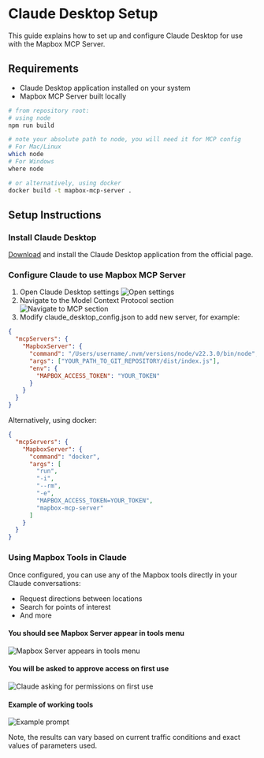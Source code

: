# Claude Desktop Setup

This guide explains how to set up and configure Claude Desktop for use with the Mapbox MCP Server.

## Requirements

- Claude Desktop application installed on your system
- Mapbox MCP Server built locally

```sh
# from repository root:
# using node
npm run build

# note your absolute path to node, you will need it for MCP config
# For Mac/Linux
which node
# For Windows
where node

# or alternatively, using docker
docker build -t mapbox-mcp-server .
```

## Setup Instructions

### Install Claude Desktop

[Download](https://claude.ai/download) and install the Claude Desktop application from the official page.

### Configure Claude to use Mapbox MCP Server

1. Open Claude Desktop settings
   ![Open settings](images/claude-desktop-settings.png)
1. Navigate to the Model Context Protocol section
   ![Navigate to MCP section](images/claude-mcp-section.png)
1. Modify claude_desktop_config.json to add new server, for example:

```json
{
  "mcpServers": {
    "MapboxServer": {
      "command": "/Users/username/.nvm/versions/node/v22.3.0/bin/node",
      "args": ["YOUR_PATH_TO_GIT_REPOSITORY/dist/index.js"],
      "env": {
        "MAPBOX_ACCESS_TOKEN": "YOUR_TOKEN"
      }
    }
  }
}
```

Alternatively, using docker:

```json
{
  "mcpServers": {
    "MapboxServer": {
      "command": "docker",
      "args": [
        "run",
        "-i",
        "--rm",
        "-e",
        "MAPBOX_ACCESS_TOKEN=YOUR_TOKEN",
        "mapbox-mcp-server"
      ]
    }
  }
}
```

### Using Mapbox Tools in Claude

Once configured, you can use any of the Mapbox tools directly in your Claude conversations:

- Request directions between locations
- Search for points of interest
- And more

#### You should see Mapbox Server appear in tools menu

![Mapbox Server appears in tools menu](images/mapbox-server-tools-menu.png)

#### You will be asked to approve access on first use

![Claude asking for permissions on first use](images/claude-permission-prompt.png)

#### Example of working tools

![Example prompt](images/mapbox-tool-example-usage.png)

Note, the results can vary based on current traffic conditions and exact values of parameters used.

